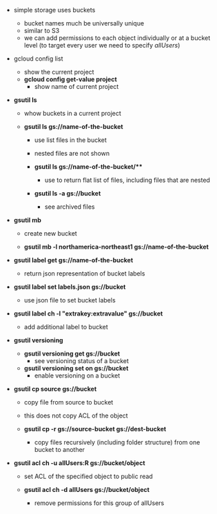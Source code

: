 -   simple storage uses buckets

    -   bucket names much be universally unique
    -   similar to S3
    -   we can add permissions to each object individually or at a bucket level (to target every user we need to specify _allUsers_)

-   gcloud config list

    -   show the current project
    -   **gcloud config get-value project**
        -   show name of current project

-   **gsutil ls**

    -   whow buckets in a current project

    -   **gsutil ls gs://name-of-the-bucket**

        -   use list files in the bucket
        -   nested files are not shown

        -   **gsutil ls gs://name-of-the-bucket/\*\***

            -   use to return flat list of files, including files that are nested

        -   **gsutil ls -a gs://bucket**
            -   see archived files

-   **gsutil mb**

    -   create new bucket

    -   **gsutil mb -l northamerica-northeast1 gs://name-of-the-bucket**

-   **gsutil label get gs://name-of-the-bucket**

    -   return json representation of bucket labels

-   **gsutil label set labels.json gs://bucket**

    -   use json file to set bucket labels

-   **gsutil label ch -l "extrakey:extravalue" gs://bucket**

    -   add additional label to bucket

-   **gsutil versioning**

    -   **gsutil versioning get gs://bucket**
        -   see versioning status of a bucket
    -   **gsutil versioning set on gs://bucket**
        -   enable versioning on a bucket

-   **gsutil cp source gs://bucket**

    -   copy file from source to bucket
    -   this does not copy ACL of the object

    -   **gsutil cp -r gs://source-bucket gs://dest-bucket**
        -   copy files recursively (including folder structure) from one bucket to another

-   **gsutil acl ch -u allUsers:R gs://bucket/object**

    -   set ACL of the specified object to public read

    -   **gsutil acl ch -d allUsers gs://bucket/object**
        -   remove permissions for this group of allUsers
